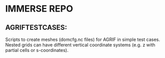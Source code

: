 # IMMERSE REPO
## AGRIFTESTCASES:
Scripts to create meshes (domcfg.nc files) for AGRIF in simple test cases. Nested grids can have different vertical coordinate systems (e.g. z with partial cells or s-coordinates).

